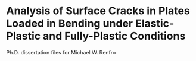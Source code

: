 # Analysis of Surface Cracks in Plates Loaded in Bending under Elastic-Plastic and Fully-Plastic Conditions

Ph.D. dissertation files for Michael W. Renfro
